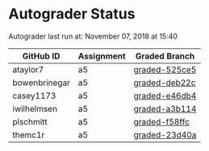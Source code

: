 # Autograder Status
Autograder last run at: November 07, 2018 at 15:40

| GitHub ID | Assignment | Graded Branch |
|-----------|------------|---------------|
| ataylor7 | a5 | [graded-525ce5](https://github.com/Fall2018COMP401-001/a5-ataylor7/tree/graded-525ce5) | 
| bowenbrinegar | a5 | [graded-deb22c](https://github.com/Fall2018COMP401-001/a5-bowenbrinegar/tree/graded-deb22c) | 
| casey1173 | a5 | [graded-e46db4](https://github.com/Fall2018COMP401-001/a5-casey1173/tree/graded-e46db4) | 
| iwilhelmsen | a5 | [graded-a3b114](https://github.com/Fall2018COMP401-001/a5-iwilhelmsen/tree/graded-a3b114) | 
| plschmitt | a5 | [graded-f58ffc](https://github.com/Fall2018COMP401-001/a5-plschmitt/tree/graded-f58ffc) | 
| themc1r | a5 | [graded-23d40a](https://github.com/Fall2018COMP401-001/a5-themc1r/tree/graded-23d40a) | 
